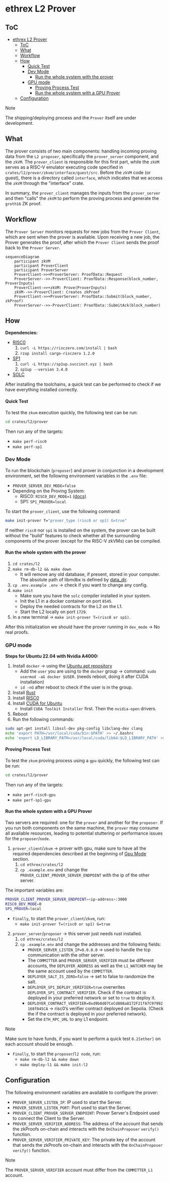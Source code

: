 # ethrex L2 Prover

## ToC

- [ethrex L2 Prover](#ethrex-l2-prover)
  - [ToC](#toc)
  - [What](#what)
  - [Workflow](#workflow)
  - [How](#how)
      - [Quick Test](#quick-test)
    - [Dev Mode](#dev-mode)
      - [Run the whole system with the prover](#run-the-whole-system-with-the-prover)
    - [GPU mode](#gpu-mode)
      - [Proving Process Test](#proving-process-test)
      - [Run the whole system with a GPU Prover](#run-the-whole-system-with-a-gpu-prover)
  - [Configuration](#configuration)

>[!NOTE]
> The shipping/deploying process and the `Prover` itself are under development.

## What

The prover consists of two main components: handling incoming proving data from the `L2 proposer`, specifically the `prover_server` component, and the `zkVM`. The `prover_client` is responsible for this first part, while the `zkVM` serves as a RISC-V emulator executing code specified in `crates/l2/prover/zkvm/interface/guest/src`.
Before the `zkVM` code (or guest), there is a directory called `interface`, which indicates that we access the `zkVM` through the "interface" crate.

In summary, the `prover_client` manages the inputs from the `prover_server` and then "calls" the `zkVM` to perform the proving process and generate the `groth16` ZK proof.

## Workflow

The `Prover Server` monitors requests for new jobs from the `Prover Client`, which are sent when the prover is available. Upon receiving a new job, the Prover generates the proof, after which the `Prover Client` sends the proof back to the `Prover Server`.

```mermaid
sequenceDiagram
    participant zkVM
    participant ProverClient
    participant ProverServer
    ProverClient->>+ProverServer: ProofData::Request
    ProverServer-->>-ProverClient: ProofData::Response(block_number, ProverInputs)
    ProverClient->>+zkVM: Prove(ProverInputs)
    zkVM-->>-ProverClient: Creates zkProof
    ProverClient->>+ProverServer: ProofData::Submit(block_number, zkProof)
    ProverServer-->>-ProverClient: ProofData::SubmitAck(block_number)
```

## How

**Dependencies:**
- [RISC0](https://dev.risczero.com/api/zkvm/install)
   1. `curl -L https://risczero.com/install | bash`
   2. `rzup install cargo-risczero 1.2.0`
- [SP1](https://docs.succinct.xyz/docs/sp1/introduction)
   1. `curl -L https://sp1up.succinct.xyz | bash`
   2. `sp1up --version 3.4.0`
- [SOLC](https://docs.soliditylang.org/en/latest/installing-solidity.html)

After installing the toolchains, a quick test can be performed to check if we have everything installed correctly.

#### Quick Test

To test the `zkvm` execution quickly, the following test can be run:

```sh
cd crates/l2/prover
```

Then run any of the targets:
- `make perf-risc0`
- `make perf-sp1`

### Dev Mode

To run the blockchain (`proposer`) and prover in conjunction in a development environment, set the following environment variables in the `.env` file:
- `PROVER_SERVER_DEV_MODE=false`
- Depending on the Proving System:
  - RISC0: `RISC0_DEV_MODE=1` [(docs)](https://dev.risczero.com/api/generating-proofs/dev-mode)
  - SP1: `SP1_PROVER=local`

To start the `prover_client`, use the following command:

```sh
make init-prover T="prover_type (risc0 or sp1) G=true"
```

If neither `risc0` nor `sp1` is installed on the system, the prover can be built without the "build" features to check whether all the surrounding components of the prover (except for the RISC-V zkVMs) can be compiled.

#### Run the whole system with the prover

1. `cd crates/l2`
2. `make rm-db-l2 && make down`
   - It will remove any old database, if present, stored in your computer. The absolute path of libmdbx is defined by [data_dir](https://docs.rs/dirs/latest/dirs/fn.data_dir.html).
3. `cp .env.example .env` &rarr; check if you want to change any config.
4. `make init`
   - Make sure you have the `solc` compiler installed in your system.
   - Init the L1 in a docker container on port `8545`.
   - Deploy the needed contracts for the L2 on the L1.
   - Start the L2 locally on port `1729`.
5. In a new terminal &rarr; `make init-prover T=(risc0 or sp1)`.

After this initialization we should have the prover running in `dev_mode` &rarr; No real proofs.

### GPU mode

**Steps for Ubuntu 22.04 with Nvidia A4000:**

1. Install `docker` &rarr; using the [Ubuntu apt repository](https://docs.docker.com/engine/install/ubuntu/#install-using-the-repository)
   - Add the `user` you are using to the `docker` group &rarr; command: `sudo usermod -aG docker $USER`. (needs reboot, doing it after CUDA installation)
   - `id -nG` after reboot to check if the user is in the group.
2. Install [Rust](https://www.rust-lang.org/tools/install)
3. Install [RISC0](https://dev.risczero.com/api/zkvm/install)
4. Install [CUDA for Ubuntu](https://developer.nvidia.com/cuda-downloads?target_os=Linux&target_arch=x86_64&Distribution=Ubuntu&target_version=22.04&target_type=deb_local)
   - Install `CUDA Toolkit Installer` first. Then the `nvidia-open` drivers.
5. Reboot
6. Run the following commands:

```sh
sudo apt-get install libssl-dev pkg-config libclang-dev clang
echo 'export PATH=/usr/local/cuda/bin:$PATH' >> ~/.bashrc
echo 'export LD_LIBRARY_PATH=/usr/local/cuda/lib64:$LD_LIBRARY_PATH' >> ~/.bashrc
```

#### Proving Process Test

To test the `zkvm` proving process using a `gpu` quickly, the following test can be run:

```sh
cd crates/l2/prover
```

Then run any of the targets:
- `make perf-risc0-gpu`
- `make perf-sp1-gpu`

#### Run the whole system with a GPU Prover

Two servers are required: one for the `prover` and another for the `proposer`. If you run both components on the same machine, the `prover` may consume all available resources, leading to potential stuttering or performance issues for the `proposer`/`node`.

1. `prover_client`/`zkvm` &rarr; prover with gpu, make sure to have all the required dependencies described at the beginning of [Gpu Mode](#gpu-mode) section.
    1. `cd ethrex/crates/l2`
    2. `cp .example.env` and change the `PROVER_CLIENT_PROVER_SERVER_ENDPOINT` with the ip of the other server.

The important variables are:

```sh
PROVER_CLIENT_PROVER_SERVER_ENDPOINT=<ip-address>:3000
RISC0_DEV_MODE=0
SP1_PROVER=local
```

- `Finally`, to start the `prover_client`/`zkvm`, run:
   - `make init-prover T=(risc0 or sp1) G=true`

2. `prover_server`/`proposer` &rarr; this server just needs rust installed.
    1. `cd ethrex/crates/l2`
    2. `cp .example.env` and change the addresses and the following fields:
       - `PROVER_SERVER_LISTEN_IP=0.0.0.0` &rarr; used to handle the tcp communication with the other server.
       - The `COMMITTER` and `PROVER_SERVER_VERIFIER` must be different accounts, the `DEPLOYER_ADDRESS` as well as the `L1_WATCHER` may be the same account used by the `COMMITTER`.
       - `DEPLOYER_SALT_IS_ZERO=false` &rarr; set to false to randomize the salt.
       - `DEPLOYER_SP1_DEPLOY_VERIFIER=true` overwrites `DEPLOYER_SP1_CONTRACT_VERIFIER`. Check if the contract is deployed in your preferred network or set to `true` to deploy it.
       - `DEPLOYER_CONTRACT_VERIFIER=0xd9b0d07CeCd808a8172F21fA7C97992168f045CA` &rarr; risc0’s verifier contract deployed on Sepolia. (Check the if the contract is deployed in your preferred network).
       - Set the `ETH_RPC_URL` to any L1 endpoint.

>[!NOTE]
> Make sure to have funds, if you want to perform a quick test `0.2[ether]` on each account should be enough.

- `Finally`, to start the `proposer`/`l2 node`, run:
   - `make rm-db-l2 && make down`
   - `make deploy-l1 && make init-l2`

## Configuration

The following environment variables are available to configure the prover:

- `PROVER_SERVER_LISTEN_IP`: IP used to start the Server.
- `PROVER_SERVER_LISTEN_PORT`: Port used to start the Server.
- `PROVER_CLIENT_PROVER_SERVER_ENDPOINT`: Prover Server's Endpoint used to connect the Client to the Server.
- `PROVER_SERVER_VERIFIER_ADDRESS`: The address of the account that sends the zkProofs on-chain and interacts with the `OnChainProposer` `verify()` function.
- `PROVER_SERVER_VERIFIER_PRIVATE_KEY`: The private key of the account that sends the zkProofs on-chain and interacts with the `OnChainProposer` `verify()` function.

>[!NOTE]
> The `PROVER_SERVER_VERIFIER` account must differ from the `COMMITTER_L1` account.

